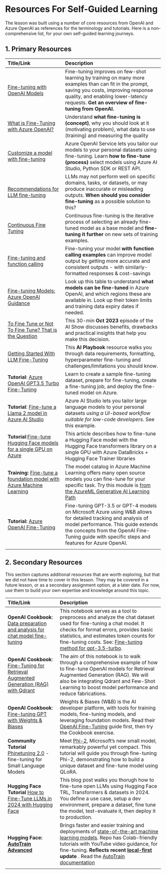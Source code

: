 # Resources For Self-Guided Learning

The lesson was built using a number of core resources from OpenAI and Azure OpenAI as references for the terminology and tutorials. Here is a non-comprehensive list, for your own self-guided learning journeys.

## 1. Primary Resources

| Title/Link                                                                                                                                                                                                                   | Description                                                                                                                                                                                                                                                                                                                   |
| :--------------------------------------------------------------------------------------------------------------------------------------------------------------------------------------------------------------------------- | :---------------------------------------------------------------------------------------------------------------------------------------------------------------------------------------------------------------------------------------------------------------------------------------------------------------------------- |
| [Fine-tuning with OpenAI Models](https://platform.openai.com/docs/guides/fine-tuning?WT.mc_id=academic-105485-koreyst)                                                                                                       | Fine-tuning improves on few-shot learning by training on many more examples than can fit in the prompt, saving you costs, improving response quality, and enabling lower-latency requests. **Get an overview of fine-tuning from OpenAI.**                                                                                    |
| [What is Fine-Tuning with Azure OpenAI?](https://learn.microsoft.com/azure/ai-services/openai/concepts/fine-tuning-considerations#what-is-fine-tuning-with-azure-openai?WT.mc_id=academic-105485-koreyst)                   | Understand **what fine-tuning is (concept)**, why you should look at it (motivating problem), what data to use (training) and measuring the quality                                                                                                                                                                           |
| [Customize a model with fine-tuning](https://learn.microsoft.com/azure/ai-services/openai/how-to/fine-tuning?tabs=turbo%2Cpython&pivots=programming-language-studio#continuous-fine-tuning?WT.mc_id=academic-105485-koreyst) | Azure OpenAI Service lets you tailor our models to your personal datasets using fine-tuning. Learn **how to fine-tune (process)** select models using Azure AI Studio, Python SDK or REST API.                                                                                                                                |
| [Recommendations for LLM fine-tuning](https://learn.microsoft.com/ai/playbook/technology-guidance/generative-ai/working-with-llms/fine-tuning-recommend?WT.mc_id=academic-105485-koreyst)                                    | LLMs may not perform well on specific domains, tasks, or datasets, or may produce inaccurate or misleading outputs. **When should you consider fine-tuning** as a possible solution to this?                                                                                                                                  |
| [Continuous Fine Tuning](https://learn.microsoft.com/azure/ai-services/openai/how-to/fine-tuning?tabs=turbo%2Cpython&pivots=programming-language-studio#continuous-fine-tuning?WT.mc_id=academic-105485-koreyst)             | Continuous fine-tuning is the iterative process of selecting an already fine-tuned model as a base model and **fine-tuning it further** on new sets of training examples.                                                                                                                                                     |
| [Fine-tuning and function calling](https://learn.microsoft.com/azure/ai-services/openai/how-to/fine-tuning-functions?WT.mc_id=academic-105485-koreyst)                                                                       | Fine-tuning your model **with function calling examples** can improve model output by getting more accurate and consistent outputs - with similarly-formatted responses & cost-savings                                                                                                                                        |
| [Fine-tuning Models: Azure OpenAI Guidance](https://learn.microsoft.com/azure/ai-services/openai/concepts/models#fine-tuning-models?WT.mc_id=academic-105485-koreyst)                                                        | Look up this table to understand **what models can be fine-tuned** in Azure OpenAI, and which regions these are available in. Look up their token limits and training data expiry dates if needed.                                                                                                                            |
| [To Fine Tune or Not To Fine Tune? That is the Question](https://learn.microsoft.com/shows/ai-show/to-fine-tune-or-not-fine-tune-that-is-the-question?WT.mc_id=academic-105485-koreyst)                                      | This 30-min **Oct 2023** episode of the AI Show discusses benefits, drawbacks and practical insights that help you make this decision.                                                                                                                                                                                        |
| [Getting Started With LLM Fine-Tuning](https://learn.microsoft.com/ai/playbook/technology-guidance/generative-ai/working-with-llms/fine-tuning?WT.mc_id=academic-105485-koreyst)                                             | This **AI Playbook** resource walks you through data requirements, formatting, hyperparameter fine-tuning and challenges/limitations you should know.                                                                                                                                                                         |
| **Tutorial**: [Azure OpenAI GPT3.5 Turbo Fine-Tuning](https://learn.microsoft.com/azure/ai-services/openai/tutorials/fine-tune?tabs=python%2Ccommand-line?WT.mc_id=academic-105485-koreyst)                                  | Learn to create a sample fine-tuning dataset, prepare for fine-tuning, create a fine-tuning job, and deploy the fine-tuned model on Azure.                                                                                                                                                                                    |
| **Tutorial**: [Fine-tune a Llama 2 model in Azure AI Studio](https://learn.microsoft.com/azure/ai-studio/how-to/fine-tune-model-llama?WT.mc_id=academic-105485-koreyst)                                                      | Azure AI Studio lets you tailor large language models to your personal datasets _using a UI-based workflow suitable for low-code developers_. See this example.                                                                                                                                                               |
| **Tutorial**:[Fine-tune Hugging Face models for a single GPU on Azure](https://learn.microsoft.com/azure/databricks/machine-learning/train-model/huggingface/fine-tune-model?WT.mc_id=academic-105485-koreyst)               | This article describes how to fine-tune a Hugging Face model with the Hugging Face transformers library on a single GPU with Azure DataBricks + Hugging Face Trainer libraries                                                                                                                                                |
| **Training:** [Fine-tune a foundation model with Azure Machine Learning](https://learn.microsoft.com/training/modules/finetune-foundation-model-with-azure-machine-learning/?WT.mc_id=academic-105485-koreyst)         | The model catalog in Azure Machine Learning offers many open source models you can fine-tune for your specific task. Try this module is [from the AzureML Generative AI Learning Path](https://learn.microsoft.com/training/paths/work-with-generative-models-azure-machine-learning/?WT.mc_id=academic-105485-koreyst) |
| **Tutorial:** [Azure OpenAI Fine-Tuning](https://docs.wandb.ai/guides/integrations/openai-fine-tuning/?WT.mc_id=academic-105485-koreyst)                                                                                | Fine-tuning GPT-3.5 or GPT-4 models on Microsoft Azure using W&B allows for detailed tracking and analysis of model performance. This guide extends the concepts from the OpenAI Fine-Tuning guide with specific steps and features for Azure OpenAI.                                                                         |
|                                                                                                                                                                                                                              |                                                                                                                                                                                                                                                                                                                               |

## 2. Secondary Resources

This section captures additional resources that are worth exploring, but that we did not have time to cover in this lesson. They may be covered in a future lesson, or as a secondary assignment option, at a later date. For now, use them to build your own expertise and knowledge around this topic.

| Title/Link                                                                                                                                                                                                            | Description                                                                                                                                                                                                                                                                                                                                                                                                                                                                                                                 |
| :-------------------------------------------------------------------------------------------------------------------------------------------------------------------------------------------------------------------- | :-------------------------------------------------------------------------------------------------------------------------------------------------------------------------------------------------------------------------------------------------------------------------------------------------------------------------------------------------------------------------------------------------------------------------------------------------------------------------------------------------------------------------- |
| **OpenAI Cookbook**: [Data preparation and analysis for chat model fine-tuning](https://cookbook.openai.com/examples/chat_finetuning_data_prep?WT.mc_id=academic-105485-koreyst)                                      | This notebook serves as a tool to preprocess and analyze the chat dataset used for fine-tuning a chat model. It checks for format errors, provides basic statistics, and estimates token counts for fine-tuning costs. See: [Fine-tuning method for gpt-3.5-turbo](https://platform.openai.com/docs/guides/fine-tuning?WT.mc_id=academic-105485-koreyst).                                                                                                                                                                   |
| **OpenAI Cookbook**: [Fine-Tuning for Retrieval Augmented Generation (RAG) with Qdrant](https://cookbook.openai.com/examples/fine-tuned_qa/ft_retrieval_augmented_generation_qdrant?WT.mc_id=academic-105485-koreyst) | The aim of this notebook is to walk through a comprehensive example of how to fine-tune OpenAI models for Retrieval Augmented Generation (RAG). We will also be integrating Qdrant and Few-Shot Learning to boost model performance and reduce fabrications.                                                                                                                                                                                                                                                                |
| **OpenAI Cookbook**: [Fine-tuning GPT with Weights & Biases](https://cookbook.openai.com/examples/third_party/gpt_finetuning_with_wandb?WT.mc_id=academic-105485-koreyst)                                             | Weights & Biases (W&B) is the AI developer platform, with tools for training models, fine-tuning models, and leveraging foundation models. Read their [OpenAI Fine-Tuning](https://docs.wandb.ai/guides/integrations/openai-fine-tuning/?WT.mc_id=academic-105485-koreyst) guide first, then try the Cookbook exercise.                                                                                                                                                                                                                  |
| **Community Tutorial** [Phinetuning 2.0](https://huggingface.co/blog/g-ronimo/phinetuning?WT.mc_id=academic-105485-koreyst) - fine-tuning for Small Language Models                                                   | Meet [Phi-2](https://www.microsoft.com/research/blog/phi-2-the-surprising-power-of-small-language-models/?WT.mc_id=academic-105485-koreyst), Microsoft’s new small model, remarkably powerful yet compact. This tutorial will guide you through fine-tuning Phi-2, demonstrating how to build a unique dataset and fine-tune model using QLoRA.                                                                                                                                                                       |
| **Hugging Face Tutorial** [How to Fine-Tune LLMs in 2024 with Hugging Face](https://www.philschmid.de/fine-tune-llms-in-2024-with-trl?WT.mc_id=academic-105485-koreyst)                                               | This blog post walks you thorugh how to fine-tune open LLMs using Hugging Face TRL, Transformers & datasets in 2024. You define a use case, setup a dev environment, prepare a dataset, fine tune the model, test-evaluate it, then deploy it to production.                                                                                                                                                                                                                                                                |
| **Hugging Face: [AutoTrain Advanced](https://github.com/huggingface/autotrain-advanced?WT.mc_id=academic-105485-koreyst)**                                                                                            | Brings faster and easier training and deployments of [state-of-the-art machine learning models](https://twitter.com/abhi1thakur/status/1755167674894557291?WT.mc_id=academic-105485-koreyst). Repo has Colab-friendly tutorials with YouTube video guidance, for fine-tuning. **Reflects recent [local-first](https://twitter.com/abhi1thakur/status/1750828141805777057?WT.mc_id=academic-105485-koreyst) update** . Read the [AutoTrain documentation](https://huggingface.co/autotrain?WT.mc_id=academic-105485-koreyst) |
|                                                                                                                                                                                                                       |                                                                                                                                                                                                                                                                                                                                                                                                                                                                                                                             |
